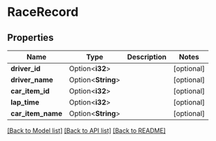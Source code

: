 # RaceRecord

## Properties

Name | Type | Description | Notes
------------ | ------------- | ------------- | -------------
**driver_id** | Option<**i32**> |  | [optional]
**driver_name** | Option<**String**> |  | [optional]
**car_item_id** | Option<**i32**> |  | [optional]
**lap_time** | Option<**i32**> |  | [optional]
**car_item_name** | Option<**String**> |  | [optional]

[[Back to Model list]](../README.md#documentation-for-models) [[Back to API list]](../README.md#documentation-for-api-endpoints) [[Back to README]](../README.md)


